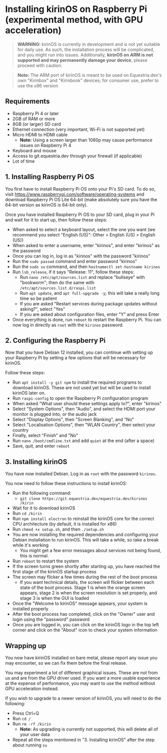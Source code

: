 # Installing kirinOS on Raspberry Pi (experimental method, with GPU acceleration)

> **WARNING:** kirinOS is currently in development and is not yet suitable for daily use. As such, the installation process will be complicated, and you might run into issues. Additionally, **kirinOS on ARM is not supported and may permanently damage your device**, please proceed with caution.

> **Note:** The ARM port of kirinOS is meant to be used on Equestria.dev's own "Kirinbox" and "Kirinbook" devices; for consumer use, prefer to use the x86 version

## Requirements

* Raspberry Pi 4 or later
* 2GB of RAM or more
* 8GB (or larger) SD card
* Ethernet connection (very important, Wi-Fi is not supported yet)
* Micro HDMI to HDMI cable
  * **Note:** Using a screen larger than 1080p may cause performance issues on Raspberry Pi 4
* Keyboard and mouse
* Access to git.equestria.dev through your firewall (if applicable)
* Lot of time

## 1. Installing Raspberry Pi OS
You first have to install Raspberry Pi OS onto your Pi's SD card. To do so, visit https://www.raspberrypi.com/software/operating-systems and download Raspberry Pi OS Lite 64-bit (make absolutely sure you have the 64-bit version as kirinOS is 64-bit only).

Once you have installed Raspberry Pi OS to your SD card, plug in your Pi and wait for it to start up, then follow these steps:
* When asked to select a keyboard layout, select the one you want (we recommend you select "English (US)": Other > English (US) > English (US))
* When asked to enter a username, enter "kirinos", and enter "kirinos" as the password
* Once you can log in, log in as "kirinos" with the password "kirinos"
* Run the `sudo passwd` command and enter password "kirinos"
* Run the `sudo su` command, and then `hostnamectl set-hostname kirinos`
* Run `lsb_release`, if it says "Release: 11", follow these steps:
  * Run `nano /etc/apt/sources.list` and replace "bullseye" with "bookworm"; then do the same with `/etc/apt/sources.list.d/raspi.list`
  * Run `apt update`, and `apt full-upgrade -y`; this will take a really long time so be patient
  * If you are asked "Restart services during package updates without asking?", select "Yes"
  * If you are asked about configuration files, enter "Y" and press Enter
* Once everything is done, run `reboot` to restart the Raspberry Pi. You can now log in directly as `root` with the `kirinos` password.

## 2. Configuring the Raspberry Pi
Now that you have Debian 12 installed, you can continue with setting up your Raspberry Pi by setting a few options that will be necessary for kirinOS.

Follow these steps:
* Run `apt install -y git npm` to install the required programs to download kirinOS. These are not used yet but will be used to install kirinOS later on.
* Run `raspi-config` to open the Raspberry Pi configuration program
* When asked "What user should these settings apply to?", enter "kirinos"
* Select "System Options", then "Audio", and select the HDMI port your monitor is plugged into, or the audio jack
* Select "Display Options", then "Screen Blanking", and "No"
* Select "Localisation Options", then "WLAN Country", then select your country
* Finally, select "Finish" and "No"
* Run `nano /boot/cmdline.txt` and add `quiet` at the end (after a space)
* Save, quit, and enter `reboot`

## 3. Installing kirinOS
You have now installed Debian. Log in as `root` with the password `kirinos`.

You now need to follow these instructions to install kirinOS:
* Run the following command:
  * `git clone https://git.equestria.dev/equestria.dev/kirinos /kirin`
* Wait for it to download kirinOS
* Run `cd /kirin`
* Run `npm install electron` to reinstall the kirinOS core for the correct CPU architecture (by default, it is installed for x86)
* Run `chmod +x setup.sh`, and then `./setup.sh`
* You are now installing the required dependencies and configuring your Debian installation to run kirinOS. This will take a while, so take a break while it's working
  * You might get a few error messages about services not being found, this is normal.
* Run `reboot` to restart the system
* If the screen turns green shortly after starting up, you have reached the first stage of the kirinOS startup process
* The screen may flicker a few times during the rest of the boot process
  * If you want technical details, the screen will flicker between each state of the boot process. Stage 1 is when the orange screen appears, stage 2 is when the screen resolution is set properly, and stage 3 is when the GUI is loaded
* Once the "Welcome to kirinOS" message appears, your system is installed properly
* After the boot process has completed, click on the "Owner" user and login using the "password" password
* Once you are logged in, you can click on the kirinOS logo in the top left corner and click on the "About" icon to check your system information

## Wrapping up
You now have kirinOS installed on bare metal, please report any issue you may encounter, so we can fix them before the final release.

You may experiment a lot of different graphical issues. These are not from us and are from the GPU driver used. If you want a more usable experience at the expense of performance, you may want to use the method without GPU acceleration instead.

If you wish to upgrade to a newer version of kirinOS, you will need to do the following:
* Press Ctrl+Q
* Run `cd /`
* Run `rm -rf /kirin`
  * **Note:** As upgrading is currently not supported, this will delete all of your user data
* Repeat all the steps mentioned in "3. Installing kirinOS" after the step about running `su`